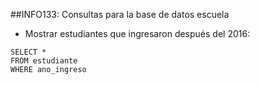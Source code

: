 ##INFO133: Consultas para la base de datos escuela

* Mostrar estudiantes que ingresaron después del 2016: 

~~~~
SELECT * 
FROM estudiante
WHERE ano_ingreso
~~~~
